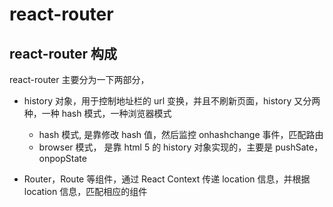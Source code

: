 # react-router

## react-router 构成

react-router 主要分为一下两部分，

-   history 对象，用于控制地址栏的 url 变换，并且不刷新页面，history 又分两种，一种 hash 模式，一种浏览器模式

    -   hash 模式, 是靠修改 hash 值，然后监控 onhashchange 事件，匹配路由
    -   browser 模式， 是靠 html 5 的 history 对象实现的，主要是 pushSate，onpopState

-   Router，Route 等组件，通过 React Context 传递 location 信息，并根据 location 信息，匹配相应的组件
